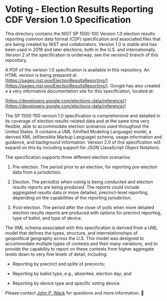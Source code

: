 # Voting - Election Results Reporting CDF Version 1.0 Specification

This directory contains the NIST SP 1500-100 Version 1.0 election results reporting common data format (CDF) specification and associated files that are being created by NIST and collaborators. Version 1.0 is stable and has been used in 2016 and later elections, both in the U.S. and internationally.  Version 2 of the specification is underway; see the version2 branch of this repository.

A PDF of the version 1.0 specification is available in this repository.  An HTML version is being prepared at  [https://pages.nist.gov/ElectionResultsReporting/](https://pages.nist.gov/ElectionResultsReporting/).  Google has also created a a very informative documentation site for this specification, located at:

[https://developers.google.com/elections-data/reference/](https://developers.google.com/elections-data/reference/)

The SP 1500-100 version 1.0 specification is comprehensive and detailed in its coverage of election results-related data and at the same time very flexible, able to accommodate election scenarios used throughout the United States.  It contains a UML (Unified Modeling Language) model, a derived XML (eXtensible Markup Language) schema, usage information and guidance, and background information.  Version 2.0 of this specification will expand on this by including support for JSON (JavaScript Object Notation).

The specification supports three different election scenarios:

1. Pre-election.  The period prior to an election, for reporting pre-election data from a jurisdiction.

2. Election.  The period(s) when voting is being conducted and election results reports are being produced.  The reports could include aggregated results data or more detailed, precinct-level reporting, depending on the capabilities of the reporting jurisdiction.

3. Post-election.  The period after the close of polls when more detailed election results reports are produced with options for precinct reporting, type of ballot, and type of device.

The XML schema associated with this specification is derived from a UML model that defines the types, structure, and interrelationships of geopolitical geography across the U.S. This model was designed to accommodate multiple types of contests and their many variations, and to provide the capability to report on these contests from higher aggregate levels down to very fine levels of detail, including:

- Reporting by precinct and splits of precincts;

- Reporting by ballot type, e.g., absentee, election day; and

- Reporting by device type and specific voting device.

Please contact [John P. Wack](mailto:john.wack@nist.gov) for questions and more information.

